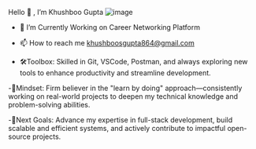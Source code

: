 Hello 👋 , I’m Khushboo Gupta
 ![image](https://github.com/user-attachments/assets/5034d306-7d57-41b3-b9eb-bb18d5207dda)
  - 🌱 I’m Currently Working on Career Networking Platform

- 📫 How to reach me khushboosgupta864@gmail.com
 - 🛠️Toolbox: Skilled in Git, VSCode, Postman, and always exploring new tools to enhance productivity and streamline development.

 -🧠Mindset: Firm believer in the "learn by doing" approach—consistently working on real-world projects to deepen my technical knowledge and problem-solving abilities.

 -🎯Next Goals: Advance my expertise in full-stack development, build scalable and efficient systems, and actively contribute to impactful open-source projects.
